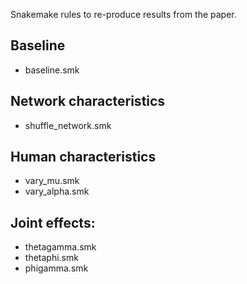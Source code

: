 Snakemake rules to re-produce results from the paper.

## Baseline 
- baseline.smk

## Network characteristics
- shuffle_network.smk

## Human characteristics
- vary_mu.smk
- vary_alpha.smk

## Joint effects: 
- thetagamma.smk
- thetaphi.smk
- phigamma.smk
